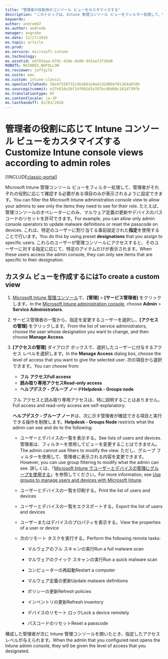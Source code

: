 ```yaml
---
title: "管理者の役割用のコンソール ビューをカスタマイズする"
description: "このトピックは、Intune 管理コンソール ビューをフィルター処理して、管理者がそれぞれの役割に応じて必要な項目のみが表示されるように設定するときに役立ちます。"
keywords: 
author: andredm7
ms.author: andredm
manager: angrobe
ms.date: 12/27/2016
ms.topic: article
ms.prod: 
ms.service: microsoft-intune
ms.technology: 
ms.assetid: e0783eaa-67dc-410e-9e80-4d3aa72f36d8
ROBOTS: NOINDEX,NOFOLLOW
ms.reviewer: jeffgilb
ms.suite: ems
ms.custom: intune-classic
ms.openlocfilehash: 56e4f550732c4b1681e9adcd2d0bbf01364a07d9
ms.sourcegitcommit: e37e916e2bf14f092d3a767bc90d68c181d739fb
ms.translationtype: HT
ms.contentlocale: ja-JP
ms.lasthandoff: 01/03/2018
---
```

# <a name="customize-intune-console-views-according-to-admin-roles"></a><span data-ttu-id="87cc3-103">管理者の役割に応じて Intune コンソール ビューをカスタマイズする</span><span class="sxs-lookup"><span data-stu-id="87cc3-103">Customize Intune console views according to admin roles</span></span>

[!INCLUDE[classic-portal](../includes/classic-portal.md)]

<span data-ttu-id="87cc3-104">Microsoft Intune 管理コンソール ビューをフィルター処理して、管理者がそれぞれの役割に応じて確認する必要がある項目のみが表示されるように設定できます。</span><span class="sxs-lookup"><span data-stu-id="87cc3-104">You can filter the Microsoft Intune administration console view to allow your admins to see only the items they need to see for their role.</span></span> <span data-ttu-id="87cc3-105">たとえば、管理コンソールのオペレーターにのみ、マルウェア定義の更新やデバイスのパスコードのリセットを許可できます。</span><span class="sxs-lookup"><span data-stu-id="87cc3-105">For example, you can allow only admin console operators to update malware definitions or reset the passcode on devices.</span></span> <span data-ttu-id="87cc3-106">これは、特定のユーザーに割り当てる事前設定された**指定**を使用することで行います。</span><span class="sxs-lookup"><span data-stu-id="87cc3-106">You do this by using preset **designations** that you assign to specific users.</span></span> <span data-ttu-id="87cc3-107">これらのユーザーが管理コンソールにアクセスすると、そのユーザーに対する指定に応じて、特定のアイテムだけが表示されます。</span><span class="sxs-lookup"><span data-stu-id="87cc3-107">When these users access the admin console, they can only see items that are specific to their designation.</span></span>

## <a name="to-create-a-custom-view"></a><span data-ttu-id="87cc3-108">カスタム ビューを作成するには</span><span class="sxs-lookup"><span data-stu-id="87cc3-108">To create a custom view</span></span>

1. <span data-ttu-id="87cc3-109">[Microsoft Intune 管理コンソール](https://manage.microsoft.com)で、**[管理]** &gt; **[サービス管理者]** をクリックします。</span><span class="sxs-lookup"><span data-stu-id="87cc3-109">In the [Microsoft Intune administration console](https://manage.microsoft.com), choose **Admin** &gt; **Service Administrators**.</span></span>

2. <span data-ttu-id="87cc3-110">サービス管理者の一覧から、指定を変更するユーザーを選択し、**[アクセスの管理]** をクリックします。</span><span class="sxs-lookup"><span data-stu-id="87cc3-110">From the list of service administrators, choose the user whose designation you want to change, and then choose **Manage Access**.</span></span>

3. <span data-ttu-id="87cc3-111">**[アクセスの管理]** ダイアログ ボックスで、選択したユーザーに付与するアクセス レベルを選択します。</span><span class="sxs-lookup"><span data-stu-id="87cc3-111">In the **Manage Access** dialog box, choose the level of access that you want to give the selected user.</span></span> <span data-ttu-id="87cc3-112">次の項目から選択できます。</span><span class="sxs-lookup"><span data-stu-id="87cc3-112">You can choose from:</span></span>

   -   <span data-ttu-id="87cc3-113">**フル アクセス**</span><span class="sxs-lookup"><span data-stu-id="87cc3-113">**Full access**</span></span>
   -   <span data-ttu-id="87cc3-114">**読み取り専用アクセス**</span><span class="sxs-lookup"><span data-stu-id="87cc3-114">**Read-only access**</span></span>
   -   <span data-ttu-id="87cc3-115">**ヘルプデスク - グループ ノード**</span><span class="sxs-lookup"><span data-stu-id="87cc3-115">**Helpdesk - Groups node**</span></span>

   <span data-ttu-id="87cc3-116">フル アクセスと読み取り専用アクセスは、特に説明することはありません。</span><span class="sxs-lookup"><span data-stu-id="87cc3-116">Full access and read-only access are self-explanatory.</span></span> <!--- **Helpdesk - Groups Node** allows users to choose from one of the following designations that provide custom levels of access to the Intune admin console:--->

   <span data-ttu-id="87cc3-117">**ヘルプデスク - グループ ノード**は、次に示す管理者が確認できる項目と実行できる操作を制限します。</span><span class="sxs-lookup"><span data-stu-id="87cc3-117">**Helpdesk - Groups Node** restricts what the admin can see and do to the following:</span></span>

   -   <span data-ttu-id="87cc3-118">ユーザーとデバイスの一覧を表示する。</span><span class="sxs-lookup"><span data-stu-id="87cc3-118">See lists of users and devices.</span></span> <span data-ttu-id="87cc3-119">管理者は、フィルターを使用してビューを変更することはできません。</span><span class="sxs-lookup"><span data-stu-id="87cc3-119">The admin cannot use filters to modify the view.</span></span> <span data-ttu-id="87cc3-120">ただし、グループ フィルターを使用して、管理者に表示される内容を変更できます。</span><span class="sxs-lookup"><span data-stu-id="87cc3-120">However, you can use group filtering to modify what the admin can see.</span></span> <span data-ttu-id="87cc3-121">詳しくは、「[Microsoft Intune でユーザーとデバイスの管理にグループを使用する](use-groups-to-manage-users-and-devices-with-microsoft-intune.md)」を参照してください。</span><span class="sxs-lookup"><span data-stu-id="87cc3-121">For more information, see [Use groups to manage users and devices with Microsoft Intune](use-groups-to-manage-users-and-devices-with-microsoft-intune.md).</span></span>

   -   <span data-ttu-id="87cc3-122">ユーザーとデバイスの一覧を印刷する。</span><span class="sxs-lookup"><span data-stu-id="87cc3-122">Print the list of users and devices</span></span>

   -   <span data-ttu-id="87cc3-123">ユーザーとデバイスの一覧をエクスポートする。</span><span class="sxs-lookup"><span data-stu-id="87cc3-123">Export the list of users and devices</span></span>

   -   <span data-ttu-id="87cc3-124">ユーザーまたはデバイスのプロパティを表示する。</span><span class="sxs-lookup"><span data-stu-id="87cc3-124">View the properties of a user or device</span></span>

   -   <span data-ttu-id="87cc3-125">次のリモート タスクを実行する。</span><span class="sxs-lookup"><span data-stu-id="87cc3-125">Perform the following remote tasks:</span></span>

       -   <span data-ttu-id="87cc3-126">マルウェアのフル スキャンの実行</span><span class="sxs-lookup"><span data-stu-id="87cc3-126">Run a full malware scan</span></span>

       -   <span data-ttu-id="87cc3-127">マルウェアのクイック スキャンの実行</span><span class="sxs-lookup"><span data-stu-id="87cc3-127">Run a quick malware scan</span></span>

       -   <span data-ttu-id="87cc3-128">コンピューターの再起動</span><span class="sxs-lookup"><span data-stu-id="87cc3-128">Restart a computer</span></span>

       -   <span data-ttu-id="87cc3-129">マルウェア定義の更新</span><span class="sxs-lookup"><span data-stu-id="87cc3-129">Update malware definitions</span></span>

       -   <span data-ttu-id="87cc3-130">ポリシーの更新</span><span class="sxs-lookup"><span data-stu-id="87cc3-130">Refresh policies</span></span>

       -   <span data-ttu-id="87cc3-131">インベントリの更新</span><span class="sxs-lookup"><span data-stu-id="87cc3-131">Refresh inventory</span></span>

       -   <span data-ttu-id="87cc3-132">デバイスのリモート ロック</span><span class="sxs-lookup"><span data-stu-id="87cc3-132">Lock a device remotely</span></span>

       -   <span data-ttu-id="87cc3-133">パスコードのリセット</span><span class="sxs-lookup"><span data-stu-id="87cc3-133">Reset a passcode</span></span>

<span data-ttu-id="87cc3-134">構成した管理者が次に Intune 管理コンソールを開いたとき、指定したアクセス レベルが与えられます。</span><span class="sxs-lookup"><span data-stu-id="87cc3-134">When the admin that you configured next opens the Intune admin console, they will be given the level of access that you designated.</span></span>
